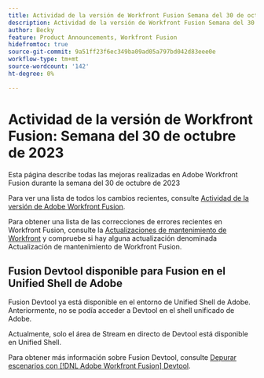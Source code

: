 ```yaml
---
title: Actividad de la versión de Workfront Fusion Semana del 30 de octubre de 2023
description: Actividad de la versión de Workfront Fusion Semana del 30 de octubre de 2023
author: Becky
feature: Product Announcements, Workfront Fusion
hidefromtoc: true
source-git-commit: 9a51ff23f6ec349ba09ad05a797bd042d83eee0e
workflow-type: tm+mt
source-wordcount: '142'
ht-degree: 0%

---
```


# Actividad de la versión de Workfront Fusion: Semana del 30 de octubre de 2023

Esta página describe todas las mejoras realizadas en Adobe Workfront Fusion durante la semana del 30 de octubre de 2023

Para ver una lista de todos los cambios recientes, consulte [Actividad de la versión de Adobe Workfront Fusion](../../../product-announcements/product-releases/fusion-release-activity/fusion-release-activity.md).

Para obtener una lista de las correcciones de errores recientes en Workfront Fusion, consulte la [Actualizaciones de mantenimiento de Workfront](https://experienceleague.adobe.com/docs/workfront-known-issues/releases/current-updates.html) y compruebe si hay alguna actualización denominada Actualización de mantenimiento de Workfront Fusion.

## Fusion Devtool disponible para Fusion en el Unified Shell de Adobe

Fusion Devtool ya está disponible en el entorno de Unified Shell de Adobe. Anteriormente, no se podía acceder a Devtool en el shell unificado de Adobe.

Actualmente, solo el área de Stream en directo de Devtool está disponible en Unified Shell.

Para obtener más información sobre Fusion Devtool, consulte [Depurar escenarios con [!DNL Adobe Workfront Fusion] Devtool](/help/quicksilver/workfront-fusion/scenarios/debug-scenarios-with-dev-tool.md).